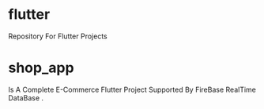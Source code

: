 # flutter
Repository For Flutter Projects 


# shop_app
Is A Complete E-Commerce Flutter Project Supported By FireBase RealTime DataBase .
